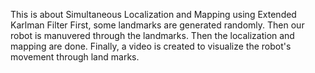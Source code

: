 This is about Simultaneous Localization and Mapping using Extended Karlman Filter
First, some landmarks are generated randomly.
Then our robot is manuvered through the landmarks.
Then the localization and mapping are done.
Finally, a video is created to visualize the robot's movement through land marks.

